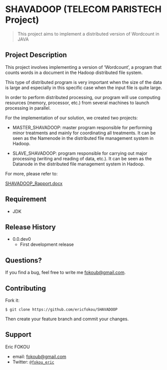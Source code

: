 

# SHAVADOOP (TELECOM PARISTECH Project)

> This project aims to implement a distributed version of Wordcount in JAVA

## Project Description

This project involves implementing a version of ‘Wordcount’, a program that counts words in a document in the Hadoop distributed file system.

This type of distributed program is very important when the size of the data is large and especially in this specific case when the input file is quite large.

In order to perform distributed processing, our program will use computing resources (memory, processor, etc.) from several machines to launch processing in parallel.

For the implementation of our solution, we created two projects:

- MASTER_SHAVADOOP: master program responsible for performing minor treatments and mainly for coordinating all treatments. It can be seen as the Namenode in the distributed file management system in Hadoop.

- SLAVE_SHAVADOOP: program responsible for carrying out major processing (writing and reading of data, etc.). It can be seen as the Datanode in the distributed file management system in Hadoop.

For more, please refer to:

[SHAVADOOP_Rapport.docx](https://github.com/ericfokou/SHAVADOOP/blob/master/SHAVADOOP_Rapport.docx)

## Requirement

-  JDK

## Release History

* 0.0.dev0
    * First development  release 

## Questions?

If you find a bug, feel free to write me [fokoub@gmail.com](mailto:fokoub@gmail.com).

## Contributing

Fork it:

	$ git clone https://github.com/ericfokou/SHAVADOOP

Then create your feature branch and commit your changes.

## Support

Eric FOKOU 

- email: [fokoub@gmail.com](mailto:fokoub@gmail.com)
- Twitter: <a href="http://twitter.com/fokou_eric" target="_blank">`@fokou_eric`</a>



